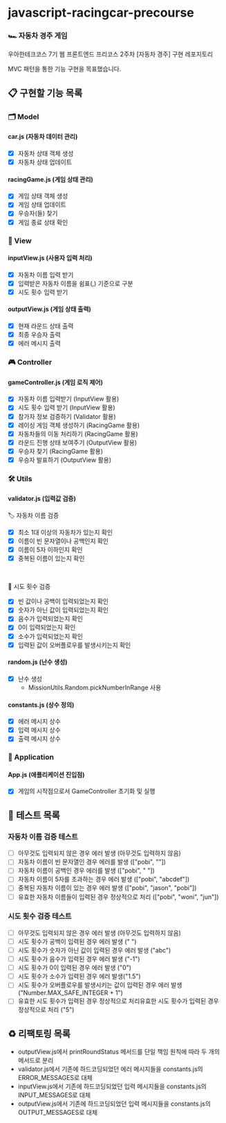 # javascript-racingcar-precourse

### 🏎️ 자동차 경주 게임

우아한테크코스 7기 웹 프론트엔드 프리코스 2주차 [자동차 경주] 구현 레포지토리

MVC 패턴을 통한 기능 구현을 목표했습니다.

## 📋 구현할 기능 목록

### 🗂 Model

#### car.js (자동차 데이터 관리)

- [x] 자동차 상태 객체 생성
- [x] 자동차 상태 업데이트

#### racingGame.js (게임 상태 관리)

- [x] 게임 상태 객체 생성
- [x] 게임 상태 업데이트
- [x] 우승자(들) 찾기
- [x] 게임 종료 상태 확인

### 👀 View

#### inputView.js (사용자 입력 처리)

- [x] 자동차 이름 입력 받기
- [x] 입력받은 자동차 이름을 쉼표(,) 기준으로 구분
- [x] 시도 횟수 입력 받기

#### outputView.js (게임 상태 출력)

- [x] 현재 라운드 상태 출력
- [x] 최종 우승자 출력
- [x] 에러 메시지 출력

### 🎮 Controller

#### gameController.js (게임 로직 제어)

- [x] 자동차 이름 입력받기 (InputView 활용)
- [x] 시도 횟수 입력 받기 (InputView 활용)
- [x] 참가자 정보 검증하기 (Validator 활용)
- [x] 레이싱 게임 객체 생성하기 (RacingGame 활용)
- [x] 자동차들의 이동 처리하기 (RacingGame 활용)
- [x] 라운드 진행 상태 보여주기 (OutputView 활용)
- [x] 우승자 찾기 (RacingGame 활용)
- [x] 우승자 발표하기 (OutputView 활용)

### 🛠 Utils

#### validator.js (입력값 검증)

🏷️ 자동차 이름 검증

- [x] 최소 1대 이상의 자동차가 있는지 확인
- [x] 이름이 빈 문자열이나 공백인지 확인
- [x] 이름이 5자 이하인지 확인
- [x] 중복된 이름이 있는지 확인

<br>

🔢 시도 횟수 검증

- [x] 빈 값이나 공백이 입력되었는지 확인
- [x] 숫자가 아닌 값이 입력되었는지 확인
- [x] 음수가 입력되었는지 확인
- [x] 0이 입력되었는지 확인
- [x] 소수가 입력되었는지 확인
- [x] 입력된 값이 오버플로우를 발생시키는지 확인

#### random.js (난수 생성)

- [x] 난수 생성
  - MissionUtils.Random.pickNumberInRange 사용

#### constants.js (상수 정의)

- [x] 에러 메시지 상수
- [x] 입력 메시지 상수
- [x] 출력 메시지 상수

### 🎯 Application

#### App.js (애플리케이션 진입점)

- [x] 게임의 시작점으로서 GameController 초기화 및 실행

## 🧪 테스트 목록

### 자동차 이름 검증 테스트

- [ ] 아무것도 입력되지 않은 경우 에러 발생 (아무것도 입력하지 않음)
- [ ] 자동차 이름이 빈 문자열인 경우 에러를 발생 (["pobi", ""])
- [ ] 자동차 이름이 공백인 경우 에러를 발생 (["pobi", " "])
- [ ] 자동차 이름이 5자를 초과하는 경우 에러 발생 (["pobi", "abcdef"])
- [ ] 중복된 자동차 이름이 있는 경우 에러 발생 (["pobi", "jason", "pobi"])
- [ ] 유효한 자동차 이름들이 입력된 경우 정상적으로 처리 (["pobi", "woni", "jun"])

### 시도 횟수 검증 테스트

- [ ] 아무것도 입력되지 않은 경우 에러 발생 (아무것도 입력하지 않음)
- [ ] 시도 횟수가 공백이 입력된 경우 에러 발생 (" ")
- [ ] 시도 횟수가 숫자가 아닌 값이 입력된 경우 에러 발생 ("abc")
- [ ] 시도 횟수가 음수가 입력된 경우 에러 발생 ("-1")
- [ ] 시도 횟수가 0이 입력된 경우 에러 발생 ("0")
- [ ] 시도 횟수가 소수가 입력된 경우 에러 발생("1.5")
- [ ] 시도 횟수가 오버플로우를 발생시키는 값이 입력된 경우 에러 발생 ("Number.MAX_SAFE_INTEGER + 1")
- [ ] 유효한 시도 횟수가 입력된 경우 정상적으로 처리유효한 시도 횟수가 입력된 경우 정상적으로 처리 ("5")

## ♻️ 리팩토링 목록

- outputView.js에서 printRoundStatus 메서드를 단일 책임 원칙에 따라 두 개의 메서드로 분리
- validator.js에서 기존에 하드코딩되었던 에러 메시지들을 constants.js의 ERROR_MESSAGES로 대체
- inputView.js에서 기존에 하드코딩되었던 입력 메시지들을 constants.js의 INPUT_MESSAGES로 대체
- outputView.js에서 기존에 하드코딩되었던 입력 메시지들을 constants.js의 OUTPUT_MESSAGES로 대체
